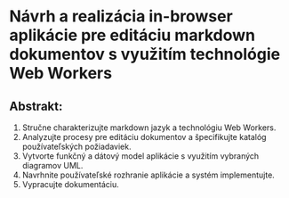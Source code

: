 # Návrh a realizácia in-browser aplikácie pre editáciu markdown dokumentov s využitím technológie Web Workers

## Abstrakt:
1. Stručne charakterizujte markdown jazyk a technológiu Web Workers.
1. Analyzujte procesy pre editáciu dokumentov a špecifikujte katalóg používateľských požiadaviek.
1. Vytvorte funkčný a dátový model aplikácie s využitím vybraných diagramov UML.
1. Navrhnite používateľské rozhranie aplikácie a systém implementujte.
1. Vypracujte dokumentáciu.
